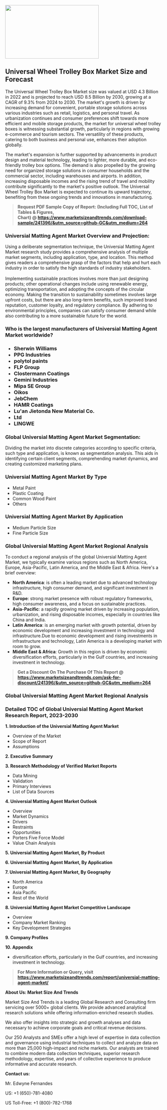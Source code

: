 <p><img class="alignnone size-medium wp-image-20088" src="https://ffe5etoiles.com/wp-content/uploads/2024/12/MST1-300x171.png" alt="" width="300" height="171" /></p><h2>Universal Wheel Trolley Box Market Size and Forecast</h2><p>The Universal Wheel Trolley Box Market size was valued at USD 4.3 Billion in 2022 and is projected to reach USD 8.5 Billion by 2030, growing at a CAGR of 9.3% from 2024 to 2030. The market's growth is driven by increasing demand for convenient, portable storage solutions across various industries such as retail, logistics, and personal travel. As urbanization continues and consumer preferences shift towards more efficient and mobile storage products, the market for universal wheel trolley boxes is witnessing substantial growth, particularly in regions with growing e-commerce and tourism sectors. The versatility of these products, catering to both business and personal use, enhances their adoption globally.</p><p>The market's expansion is further supported by advancements in product design and material technology, leading to lighter, more durable, and eco-friendly trolley box options. The demand is also propelled by the growing need for organized storage solutions in consumer households and the commercial sector, including warehouses and airports. In addition, increasing disposable incomes and the rising trend of travel and mobility contribute significantly to the market's positive outlook. The Universal Wheel Trolley Box Market is expected to continue its upward trajectory, benefiting from these ongoing trends and innovations in manufacturing.</p></p><blockquote id="" class=""><strong>Request PDF Sample Copy of Report: (Including Full TOC, List of Tables &amp; Figures, Chart)&nbsp;@&nbsp;<strong><a href="https://www.marketsizeandtrends.com/download-sample/241396/&utm_source=github-GC&utm_medium=264" target="_blank">https://www.marketsizeandtrends.com/download-sample/241396/&utm_source=github-GC&utm_medium=264</a></strong></strong></blockquote><h3 id="" class="">Universial Matting Agent Market&nbsp;Overview and Projection:</h3><p id="" class="">Using a deliberate segmentation technique, the Universial Matting Agent Market research study provides a comprehensive analysis of multiple market segments, including application, type, and location. This method gives readers a comprehensive grasp of the factors that help and hurt each industry in order to satisfy the high standards of industry stakeholders. <br /> <br />Implementing sustainable practices involves more than just designing products; other operational changes include using renewable energy, optimizing transportation, and adopting the concepts of the circular economy. Making the transition to sustainability sometimes involves large upfront costs, but there are also long-term benefits, such improved brand reputation, customer loyalty, and regulatory compliance. By adhering to environmental principles, companies can satisfy consumer demand while also contributing to a more sustainable future for the world.</p><h3 id="" class="">Who is the largest manufacturers of&nbsp;Universial Matting Agent Market worldwide?</h3><h3 class=""><p><ul><li>Sherwin Williams </li><li> PPG Industries </li><li> polytol paints </li><li> FLP Group </li><li> Clostermann Coatings </li><li> Gemini Industries </li><li> Mipa SE Group </li><li> Oikos </li><li> JebChem </li><li> HAMR Coatings </li><li> Lu'an Jietonda New Material Co. </li><li> Ltd </li><li> LINGWE</li></ul></p></h3><h3 id="" class="">Global&nbsp;Universial Matting Agent Market Segmentation:</h3><p id="" class="">Dividing the market into discrete categories according to specific criteria, such type and application, is known as segmentation analysis. This aids in identifying certain client segments, comprehending market dynamics, and creating customized marketing plans.</p><h3 id="" class="">Universial Matting Agent Market&nbsp;By Type</h3><p><p><ul><li>Metal Paint</li><li> Plastic Coating</li><li> Common Wood Paint</li><li> Others</p></li></ul></p></p><h3 id="" class="">Universial Matting Agent Market&nbsp;By Application</h3><p class=""><p><ul><li>Medium Particle Size</li><li> Fine Particle Size</li></ul></p></p><h3 id="" class="">Global Universial Matting Agent Market Regional Analysis</h3><p id="" class="">To conduct a regional analysis of the global Universial Matting Agent Market, we typically examine various regions such as North America, Europe, Asia-Pacific, Latin America, and the Middle East &amp; Africa. Here's a brief overview:</p><ul><li><strong>North America</strong>: is often a leading market due to advanced technology infrastructure, high consumer demand, and significant investment in R&amp;D.</li><li><strong>Europe</strong>: strong market presence with robust regulatory frameworks, high consumer awareness, and a focus on sustainable practices.</li><li><strong>Asia-Pacific</strong>: a rapidly growing market driven by increasing population, urbanization, and rising disposable incomes, especially in countries like China and India.</li><li><strong>Latin America</strong>: is an emerging market with growth potential, driven by economic development and increasing investment in technology and infrastructure.Due to economic development and rising investments in infrastructure and technology, Latin America is a developing market with room to grow.</li><li><strong>Middle East &amp; Africa</strong>: Growth in this region is driven by economic diversification efforts, particularly in the Gulf countries, and increasing investment in technology.</li></ul><blockquote id="" class=""><strong>Get a Discount On The Purchase Of This Report @ <strong><a href="https://www.marketsizeandtrends.com/ask-for-discount/241396/&utm_source=github-GC&utm_medium=264" target="_blank">https://www.marketsizeandtrends.com/ask-for-discount/241396/&utm_source=github-GC&utm_medium=264</a></strong></strong></blockquote><h3 id="" class="">Global Universial Matting Agent Market Regional Analysis</h3><h3 id="" class="">Detailed TOC of Global Universial Matting Agent Market Research Report, 2023-2030</h3><p id="" class=""><strong>1. Introduction of the Universial Matting Agent Market</strong></p><ul><li>Overview of the Market</li><li>Scope of Report</li><li>Assumptions</li></ul><p id="" class=""><strong>2. Executive Summary</strong></p><p id="" class=""><strong>3. Research Methodology of Verified Market Reports</strong></p><ul><li>Data Mining</li><li>Validation</li><li>Primary Interviews</li><li>List of Data Sources</li></ul><p id="" class=""><strong>4. Universial Matting Agent Market Outlook</strong></p><ul><li>Overview</li><li>Market Dynamics</li><li>Drivers</li><li>Restraints</li><li>Opportunities</li><li>Porters Five Force Model</li><li>Value Chain Analysis</li></ul><p id="" class=""><strong>5. Universial Matting Agent Market, By Product</strong></p><p id="" class=""><strong>6. Universial Matting Agent Market, By Application</strong></p><p id="" class=""><strong>7. Universial Matting Agent Market, By Geography</strong></p><ul><li>North America</li><li>Europe</li><li>Asia Pacific</li><li>Rest of the World</li></ul><p id="" class=""><strong>8. Universial Matting Agent Market Competitive Landscape</strong></p><ul><li>Overview</li><li>Company Market Ranking</li><li>Key Development Strategies</li></ul><p id="" class=""><strong>9. Company Profiles</strong></p><p id="" class=""><strong>10. Appendix</strong></p><ul><li>diversification efforts, particularly in the Gulf countries, and increasing investment in technology.</li></ul><blockquote id="" class=""><strong>For More Information or Query, visit <strong><strong><a href="https://www.marketsizeandtrends.com/report/universial-matting-agent-market/" target="_blank">https://www.marketsizeandtrends.com/report/universial-matting-agent-market/</a></strong></strong></strong></blockquote><p id="" class=""><strong>About Us: Market Size And Trends</strong></p><p id="" class="">Market Size And Trends is a leading Global Research and Consulting firm servicing over 5000+ global clients. We provide advanced analytical research solutions while offering information-enriched research studies.</p><p id="" class="">We also offer insights into strategic and growth analyses and data necessary to achieve corporate goals and critical revenue decisions.</p><p id="" class="">Our 250 Analysts and SMEs offer a high level of expertise in data collection and governance using industrial techniques to collect and analyze data on more than 25,000 high-impact and niche markets. Our analysts are trained to combine modern data collection techniques, superior research methodology, expertise, and years of collective experience to produce informative and accurate research.</p><p id="" class=""><strong>Contact us:</strong></p><p id="" class="">Mr. Edwyne Fernandes</p><p id="" class="">US: +1 (650)-781-4080</p><p id="" class="">US Toll-Free: +1 (800)-782-1768</p>
